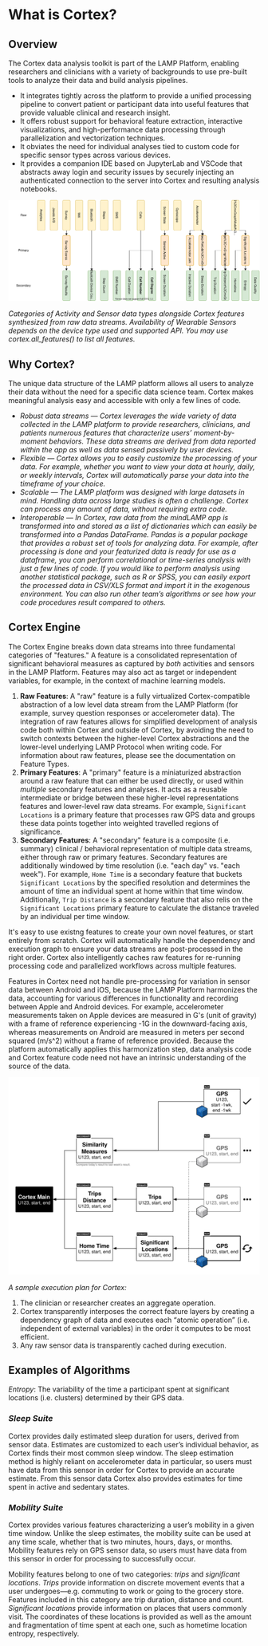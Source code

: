 # What is Cortex?

## **Overview**

The Cortex data analysis toolkit is part of the LAMP Platform, enabling researchers and clinicians with a variety of backgrounds to use pre-built tools to analyze their data and build analysis pipelines. 

- It integrates tightly across the platform to provide a unified processing pipeline to convert patient or participant data into useful features that provide valuable clinical and research insight.
- It offers robust support for behavioral feature extraction, interactive visualizations, and high-performance data processing through parallelization and vectorization techniques.
- It obviates the need for individual analyses tied to custom code for specific sensor types across various devices.
- It provides a companion IDE based on JupyterLab and VSCode that abstracts away login and security issues by securely injecting an authenticated connection to the server into Cortex and resulting analysis notebooks.

![](assets/cortex_diagram.svg)

_Categories of Activity and Sensor data types alongside Cortex features synthesized from raw data streams. Availability of Wearable Sensors depends on the device type used and supported API. You may use cortex.all_features() to list all features._


## **Why Cortex?**

The unique data structure of the LAMP platform allows all users to analyze their data without the need for a specific data science team. Cortex makes meaningful analysis easy and accessible with only a few lines of code.

- *Robust data streams — Cortex leverages the wide variety of data collected in the LAMP platform to provide researchers, clinicians, and patients numerous features that characterize users’ moment-by-moment behaviors. These data streams are derived from data reported within the app as well as data sensed passively by user devices.*
- *Flexible — Cortex allows you to easily customize the processing of your data. For example, whether you want to view your data at hourly, daily, or weekly intervals, Cortex will automatically parse your data into the timeframe of your choice.*
- *Scalable — The LAMP platform was designed with large datasets in mind. Handling data across large studies is often a challenge. Cortex can process any amount of data, without requiring extra code.*
- *Interoperable — In Cortex, raw data from the mindLAMP app is transformed into and stored as a list of dictionaries which can easily be transformed into a Pandas DataFrame. Pandas is a popular package that provides a robust set of tools for analyzing data. For example, after processing is done and your featurized data is ready for use as a dataframe, you can perform correlational or time-series analysis with just a few lines of code. If you would like to perform analysis using another statistical package, such as R or SPSS, you can easily export the processed data in CSV/XLS format and import it in the exogenous environment. You can also run other team’s algorithms or see how your code procedures result compared to others.*

## Cortex Engine

The Cortex Engine breaks down data streams into three fundamental categories of "features." A feature is a consolidated representation of significant behavioral measures as captured by _both_ activities and sensors in the LAMP Platform. Features may also act as target or independent variables, for example, in the context of machine learning models. 

1. **Raw Features**: A "raw" feature is a fully virtualized Cortex-compatible abstraction of a low level data stream from the LAMP Platform (for example, survey question responses or accelerometer data). The integration of raw features allows for simplified development of analysis code both within Cortex and outside of Cortex, by avoiding the need to switch contexts between the higher-level Cortex abstractions and the lower-level underlying LAMP Protocol when writing code. For information about raw features, please see the documentation on Feature Types.
1. **Primary Features**: A "primary" feature is a miniaturized abstraction around a raw feature that can either be used directly, or used within _multiple_ secondary features and analyses. It acts as a reusable intermediate or bridge between these higher-level representations features and lower-level raw data streams. For example, `Significant Locations` is a primary feature that processes raw GPS data and groups these data points together into weighted travelled regions of significance.
1. **Secondary Features**: A "secondary" feature is a composite (i.e. summary) clinical / behavioral representation of multiple data streams, either through raw or primary features. Secondary features are additionally windowed by time resolution (i.e. "each day" vs. "each week"). For example, `Home Time` is a secondary feature that buckets `Significant Locations` by the specified resolution and determines the amount of time an individual spent at home within that time window. Additionally, `Trip Distance` is a secondary feature that also relis on the `Significant Locations` primary feature to calculate the distance traveled by an individual per time window. 

It's easy to use existng features to create your own novel features, or start entirely from scratch. Cortex will automatically handle the dependency and execution graph to ensure your data streams are post-processed in the right order. Cortex also intelligently caches raw features for re-running processing code and parallelized workflows across multiple features.

Features in Cortex need not handle pre-processing for variation in sensor data between Android and iOS, because the LAMP Platform harmonizes the data, accounting for various differences in functionality and recording between Apple and Android devices. For example, accelerometer measurements taken on Apple devices are measured in G's (unit of gravity) with a frame of reference experiencing -1G in the downward-facing axis, whereas measurements on Android are measured in meters per second squared (m/s^2) without a frame of reference provided. Because the platform automatically applies this harmonization step, data analysis code and Cortex feature code need not have an intrinsic understanding of the source of the data. 

![](assets/cortex_caching.svg)

_A sample execution plan for Cortex:_
1. The clinician or researcher creates an aggregate operation.
2. Cortex transparently interposes the correct feature layers by creating a dependency graph of data and executes each “atomic operation” (i.e. independent of external variables) in the order it computes to be most efficient.
3. Any raw sensor data is transparently cached during execution.

## **Examples of Algorithms**

*Entropy*: The variability of the time a participant spent at significant locations (i.e. clusters) determined by their GPS data.

### *Sleep Suite*

Cortex provides daily estimated sleep duration for users, derived from sensor data. Estimates are customized to each user’s individual behavior, as Cortex finds their most common sleep window. The sleep estimation method is highly reliant on accelerometer data in particular, so users must have data from this sensor in order for Cortex to provide an accurate estimate. From this sensor data Cortex also provides estimates for time spent in active and sedentary states.

### *Mobility Suite*

Cortex provides various features characterizing a user’s mobility in a given time window. Unlike the sleep estimates, the mobility suite can be used at any time scale, whether that is two minutes, hours, days, or months. Mobility features rely on GPS sensor data, so users must have data from this sensor in order for processing to successfully occur.

Mobility features belong to one of two categories: *trips* and *significant locations*. *Trips* provide information on discrete movement events that a user undergoes—e.g. commuting to work or going to the grocery store. Features included in this category are trip duration, distance and count. *Significant locations* provide information on places that users commonly visit. The coordinates of these locations is provided as well as the amount and fragmentation of time spent at each one, such as hometime location entropy, respectively.
